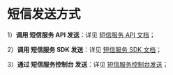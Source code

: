 # 短信发送方式

1）**调用 短信服务 API 发送**：详见 [短信服务 API 文档](/usms/api_docs/9001)；

2）**调用 短信服务 SDK 发送**：详见 [短信服务 SDK 文档](/usms/sdk_docs/7001)；

3）**通过 短信服务控制台 发送**：详见 [短信服务控制台发送](/usms/guide/5003/311)；
